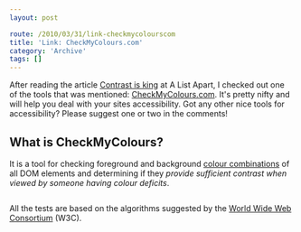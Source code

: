 ```yaml
---
layout: post

route: /2010/03/31/link-checkmycolourscom
title: 'Link: CheckMyColours.com'
category: 'Archive'
tags: []
---
```


After reading the article
<a class="ph" target="_blank" rel="noopener noreferrer" href="http://www.alistapart.com/articles/contrast-is-king/">Contrast
is king</a> at A List Apart, I checked out one of the tools that was mentioned:
<a class="ph" target="_blank" rel="noopener noreferrer" href="http://www.checkmycolours.com/">CheckMyColours.com</a>.
It's pretty nifty and will help you deal with your sites accessibility. Got any
other nice tools for accessibility? Please suggest one or two in the comments!

## What is CheckMyColours?

It is a tool for checking foreground and background
<a class="ph" target="_blank" rel="noopener noreferrer" href="http://phun-ky.net/2010/03/link-kuler-by-adobe">colour
combinations</a> of all DOM elements and determining if they <em>provide
sufficient contrast when viewed by someone having colour deficits</em>.

<a class="ph" href="/img/blog/imgde161476284fdaad2bbc725da30d9df3.webp" rel="lightbox[article]" title=""><img class="ph" src="/img/blog/imgde161476284fdaad2bbc725da30d9df3.webp" title="" /></a>

All the tests are based on the algorithms suggested by the
<a class="ph" target="_blank" rel="noopener noreferrer" href="http://www.w3c.org">World
Wide Web Consortium</a> (W3C).
